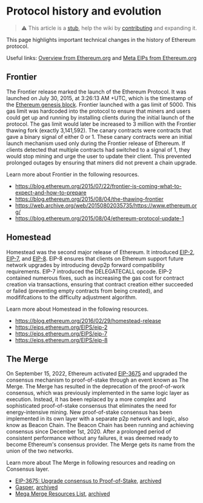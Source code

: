 # Protocol history and evolution

> :warning: This article is a [stub](https://en.wikipedia.org/wiki/Wikipedia:Stub), help the wiki by [contributing](/contributing.md) and expanding it.

This page highlights important technical changes in the history of Ethereum protocol. 

Useful links: [Overview from Ethereum.org](https://ethereum.org/en/history) and [Meta EIPs from Ethereum.org](https://eips.ethereum.org/meta)

## Frontier

The Frontier release marked the launch of the Ethereum Protocol. It was launched on July 30, 2015, at 3:26:13 AM +UTC, which is the timestamp of the [Ethereum genesis block](https://etherscan.io/block/0). Frontier launched with a gas limit of 5000. This gas limit was hardcoded into the protocol to ensure that miners and users could get up and running by installing clients during the initial launch of the protocol. The gas limit would later be increased to 3 million with the Frontier thawing fork (exactly 3,141,592). The canary contracts were contracts that gave a binary signal of either 0 or 1. These canary contracts were an initial launch mechanism used only during the Frontier release of Ethereum. If clients detected that multiple contracts had switched to a signal of 1, they would stop mining and urge the user to update their client. This prevented prolonged outages by ensuring that miners did not prevent a chain upgrade.

Learn more about Frontier in the following resources.

- https://blog.ethereum.org/2015/07/22/frontier-is-coming-what-to-expect-and-how-to-prepare
- https://blog.ethereum.org/2015/08/04/the-thawing-frontier
- https://web.archive.org/web/20150802035735/https://www.ethereum.org/
- https://blog.ethereum.org/2015/08/04/ethereum-protocol-update-1

## Homestead

Homestead was the second major release of Ethereum. It introduced [EIP-2](https://eips.ethereum.org/EIPS/eip-2), [EIP-7](https://eips.ethereum.org/EIPS/eip-7), and [EIP-8](https://eips.ethereum.org/EIPS/eip-8). EIP-8 ensures that clients on Ethereum support future network upgrades by introducing devp2p forward compatibility requirements. EIP-7 introduced the DELEGATECALL opcode. EIP-2 contained numerous fixes, such as increasing the gas cost for contract creation via transactions, ensuring that contract creation either succeeded or failed (preventing empty contracts from being created), and modififcations to the difficulty adjustment algorithm.

Learn more about Homestead in the following resources.

- https://blog.ethereum.org/2016/02/29/homestead-release
- https://eips.ethereum.org/EIPS/eip-2
- https://eips.ethereum.org/EIPS/eip-7
- https://eips.ethereum.org/EIPS/eip-8

## The Merge

On September 15, 2022, Ethereum activated [EIP-3675](https://eips.ethereum.org/EIPS/eip-3675) and upgraded the consensus mechanism to proof-of-stake through an event known as The Merge. The Merge has resulted in the deprecation of the proof-of-work consensus, which was previously implemented in the same logic layer as execution. Instead, it has been replaced by a more complex and sophisticated proof-of-stake consensus that eliminates the need for energy-intensive mining. New proof-of-stake consensus has been implemented in its own layer with a separate p2p network and logic, also know as Beacon Chain. The Beacon Chain has been running and achieving consensus since December 1st, 2020. After a prolonged period of consistent performance without any failures, it was deemed ready to become Ethereum's consensus provider. The Merge gets its name from the union of the two networks.

Learn more about The Merge in following resources and reading on Consensus layer. 

 - [EIP-3675: Upgrade consensus to Proof-of-Stake](https://eips.ethereum.org/EIPS/eip-3675), [archived](https://web.archive.org/web/20240213102133/https://eips.ethereum.org/EIPS/eip-3675)
- [Gasper](https://ethereum.org/developers/docs/consensus-mechanisms/pos/gasper), [archived](https://web.archive.org/web/20240214225630/https://ethereum.org/developers/docs/consensus-mechanisms/pos/gasper)
- [Mega Merge Resources List](https://notes.ethereum.org/@MarioHavel/merge-resources), [archived](https://web.archive.org/web/20240302082121/https://notes.ethereum.org/@MarioHavel/merge-resources)
